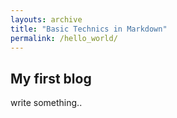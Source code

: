 ```yaml
---
layouts: archive
title: "Basic Technics in Markdown"
permalink: /hello_world/
---
```


## My first blog
write something..